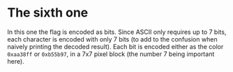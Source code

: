 # The sixth one

In this one the flag is encoded as bits.  Since ASCII only requires up to 7 bits, each character is encoded with only 7 bits (to add to the confusion when naively printing the decoded result).  Each bit is encoded either as the color `0xaa38ff` or `0xb55b97`, in a 7x7 pixel block (the number 7 being important here).